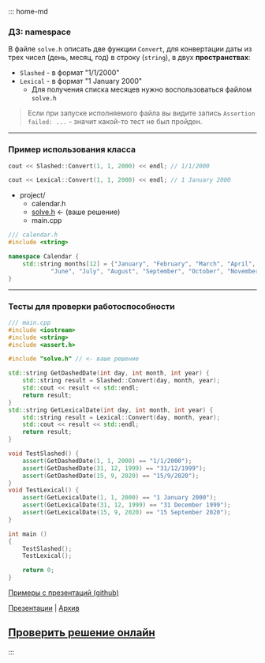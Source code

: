 ::: home-md 
<!-- .element: hidden="hidden" -->

### ДЗ: namespace

В файле `solve.h` описать две функции `Convert`, для конвертации даты из трех чисел (день, месяц, год) в строку (`string`), в двух __пространствах__:
- `Slashed` - в формат "1/1/2000"
- `Lexical` - в формат "1 January 2000"
	- Для получения списка месяцев нужно воспользоваться файлом `solve.h`

> Если при запуске исполняемого файла вы видите запись `Assertion failed: ...` - значит какой-то тест не был пройден.

---
### Пример использования класса
``` cpp
cout << Slashed::Convert(1, 1, 2000) << endl; // 1/1/2000

cout << Lexical::Convert(1, 1, 2000) << endl; // 1 January 2000
```

- project/
	- calendar.h
	- <u>solve.h</u> <- (ваше решение)
	- main.cpp
<!-- <u>calendar.h:</u> -->
``` cpp
/// calendar.h
#include <string>

namespace Calendar {
	std::string months[12] = {"January", "February", "March", "April", "May", 
			"June", "July", "August", "September", "October", "November", "December"};
}
```
---
### Тесты для проверки работоспособности
``` cpp
/// main.cpp
#include <iostream>
#include <string>
#include <assert.h>

#include "solve.h" // <- ваше решение

std::string GetDashedDate(int day, int month, int year) {
	std::string result = Slashed::Convert(day, month, year);
	std::cout << result << std::endl;
	return result;
}
std::string GetLexicalDate(int day, int month, int year) {
	std::string result = Lexical::Convert(day, month, year);
	std::cout << result << std::endl;
	return result;
}

void TestSlashed() {
	assert(GetDashedDate(1, 1, 2000) == "1/1/2000");
	assert(GetDashedDate(31, 12, 1999) == "31/12/1999");
	assert(GetDashedDate(15, 9, 2020) == "15/9/2020");
}
void TestLexical() {
	assert(GetLexicalDate(1, 1, 2000) == "1 January 2000");
	assert(GetLexicalDate(31, 12, 1999) == "31 December 1999");
	assert(GetLexicalDate(15, 9, 2020) == "15 September 2020");
}

int main ()
{
	TestSlashed();
	TestLexical();

	return 0;
}
```

[Примеры с презентаций (github)](https://github.com/aatutor/oop_cpp_files)

[Презентации](https://aatutor.github.io/slides_oop_cpp/) | [Архив](https://sourceforge.net/projects/cpp-oop-top-aca/files/Lections/active/)

## [Проверить решение онлайн](https://coliru.stacked-crooked.com/a/19c52b546ed83308)

:::
